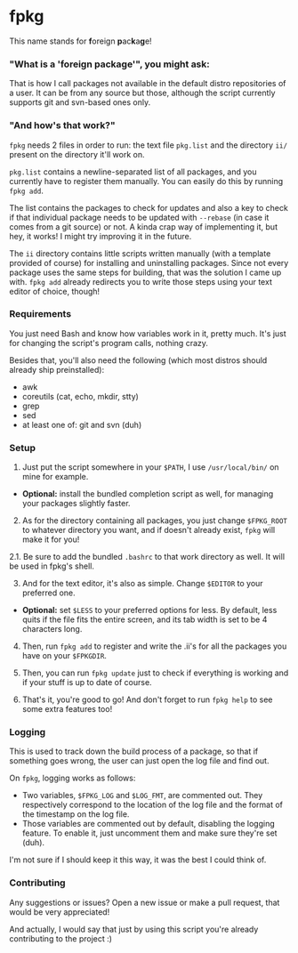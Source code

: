 # fpkg

This name stands for **f**oreign **p**ac**k**a**g**e!

### "What is a 'foreign package'", you might ask:

That is how I call packages not available in the default distro repositories of a user.
It can be from any source but those, although the script currently supports git and
svn-based ones only.

### "And how's that work?"

`fpkg` needs 2 files in order to run: the text file `pkg.list` and the directory
`ii/` present on the directory it'll work on.

`pkg.list` contains a newline-separated list of all packages, and you currently have to
register them manually. You can easily do this by running `fpkg add`.

The list contains the packages to check for updates and also a key to check if that
individual package needs to be updated with `--rebase` (in case it comes from a git
source) or not. A kinda crap way of implementing it, but hey, it works! I might try
improving it in the future.

The `ii` directory contains little scripts written manually (with a template provided of
course) for installing and uninstalling packages. Since not every package uses the same
steps for building, that was the solution I came up with. `fpkg add` already redirects
you to write those steps using your text editor of choice, though!

### Requirements

You just need Bash and know how variables work in it, pretty much. It's just for changing
the script's program calls, nothing crazy.

Besides that, you'll also need the following (which most distros should already ship
preinstalled):

- awk
- coreutils (cat, echo, mkdir, stty)
- grep
- sed
- at least one of: git and svn (duh)

### Setup

1. Just put the script somewhere in your `$PATH`, I use `/usr/local/bin/` on mine for
example.

- **Optional:** install the bundled completion script as well, for managing your
  packages slightly faster.

2. As for the directory containing all packages, you just change `$FPKG_ROOT` to whatever
directory you want, and if doesn't already exist, `fpkg` will make it for you!

2.1. Be sure to add the bundled `.bashrc` to that work directory as well. It will be used
in fpkg's shell.

3. And for the text editor, it's also as simple. Change `$EDITOR` to your preferred one.

- **Optional:** set `$LESS` to your preferred options for less. By default,
  less quits if the file fits the entire screen, and its tab width is set to be
  4 characters long.

4. Then, run `fpkg add` to register and write the .ii's for all the packages you have on
your `$FPKGDIR`.

5. Then, you can run `fpkg update` just to check if everything is working and if your
stuff is up to date of course.

6. That's it, you're good to go! And don't forget to run `fpkg help` to see some extra
features too!

### Logging

This is used to track down the build process of a package, so that if something goes
wrong, the user can just open the log file and find out.

On `fpkg`, logging works as follows:

- Two variables, `$FPKG_LOG` and `$LOG_FMT`, are commented out. They respectively
correspond to the location of the log file and the format of the timestamp on the log
file.
- Those variables are commented out by default, disabling the logging feature. To enable
it, just uncomment them and make sure they're set (duh).

I'm not sure if I should keep it this way, it was the best I could think of.

### Contributing

Any suggestions or issues? Open a new issue or make a pull request, that would be very
appreciated!

And actually, I would say that just by using this script you're already contributing to
the project :)
